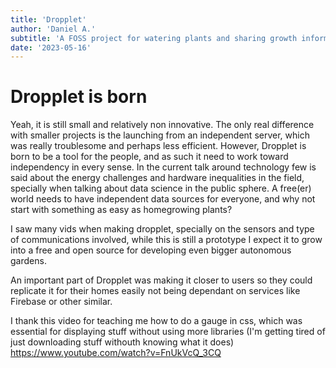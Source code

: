 ```yaml
---
title: 'Dropplet'
author: 'Daniel A.'
subtitle: 'A FOSS project for watering plants and sharing growth information'
date: '2023-05-16'
---
```

# Dropplet is born
Yeah, it is still small and relatively non innovative. The only real difference with smaller projects is the launching from an independent server, which was really troublesome and perhaps less efficient. However, Dropplet is born to be a tool for the people, and as such it need to work toward independency in every sense. In the current talk around technology few is said about the energy challenges and hardware inequalities in the field, specially when talking about data science in the public sphere. A free(er) world needs to have independent data sources for everyone, and why not start with something as easy as homegrowing plants?

I saw many vids when making dropplet, specially on the sensors and type of communications involved, while this is still a prototype I expect it to grow into a free and open source for developing even bigger autonomous gardens. 

An important part of Dropplet was making it closer to users so they could replicate it for their homes easily not being dependant on services like Firebase or other similar. 

I thank this video for teaching me how to do a gauge in css, which was essential for displaying stuff without using more libraries (I'm getting tired of just downloading stuff withouth knowing what it does) https://www.youtube.com/watch?v=FnUkVcQ_3CQ